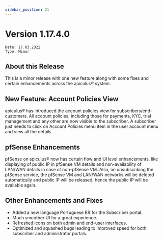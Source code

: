 ```yaml
---
sidebar_position: 21
---
```

# Version 1.17.4.0
```
Date: 17.03.2022
Type: Minor
```

## About this Release

This is a minor release with one new feature along with some fixes and certain enhancements across the apiculus® system.

## New Feature: Account Policies View

apiculus® has introduced the account policies view for subscribers/end-customers. All account policies, including those for payments, KYC, trial management and any other are now visible to the subscriber. A subscriber just needs to click on Account Policies menu item in the user account menu and view all the details.

## pfSense Enhancements

pfSense on apiculus® now has certain flow and UI level enhancements, like displaying of public IP in pfSense VM details and non-availability of LAN/WAN details in case of non-pfSense VM. Also, on unsubscribing the pfSense service, the pfSense VM and LAN/WAN networks will be deleted automatically and public IP will be released, hence the public IP will be available again.

## Other Enhancements and Fixes

- Added a new language Portuguese BR for the Subscriber portal.
- Much smoother UI for a great experience.
- Refreshed icons on both admin and end-user interfaces.
- Optimized and squashed bugs leading to improved speed for both subscriber and administrator portals.



